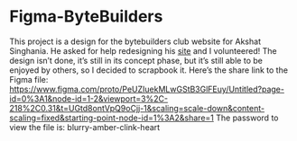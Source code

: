 # Figma-ByteBuilders

This project is a design for the bytebuilders club website for Akshat Singhania. He asked for help redesigning his [site](https://aksinghania.github.io/bytebuilders/) and I volunteered! The design isn’t done, it’s still in its concept phase, but it’s still able to be enjoyed by others, so I decided to scrapbook it. Here’s the share link to the Figma file: <https://www.figma.com/proto/PeUZIuekMLwGStB3GlFEuy/Untitled?page-id=0%3A1&node-id=1-2&viewport=3%2C-218%2C0.31&t=UGtd8ontVpQ9oCjj-1&scaling=scale-down&content-scaling=fixed&starting-point-node-id=1%3A2&share=1>
The password to view the file is: blurry-amber-clink-heart
